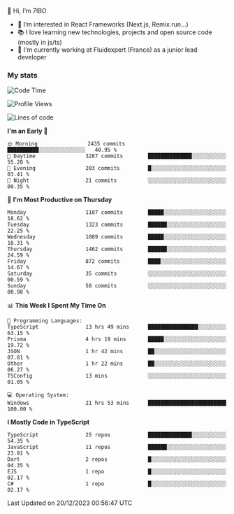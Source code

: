 👋 Hi, I’m 7IBO

- 👀 I’m interested in React Frameworks (Next.js, Remix.run...)
- 📚 I love learning new technologies, projects and open source code (mostly in js/ts)
- 💼 I'm currently working at Fluidexpert (France) as a junior lead developer

### My stats
<!--START_SECTION:waka-->
![Code Time](http://img.shields.io/badge/Code%20Time-376%20hrs%206%20mins-blue)

![Profile Views](http://img.shields.io/badge/Profile%20Views-0-blue)

![Lines of code](https://img.shields.io/badge/From%20Hello%20World%20I%27ve%20Written-7.1%20million%20lines%20of%20code-blue)

**I'm an Early 🐤** 

```text
🌞 Morning                2435 commits        ██████████░░░░░░░░░░░░░░░   40.95 % 
🌆 Daytime                3287 commits        ██████████████░░░░░░░░░░░   55.28 % 
🌃 Evening                203 commits         █░░░░░░░░░░░░░░░░░░░░░░░░   03.41 % 
🌙 Night                  21 commits          ░░░░░░░░░░░░░░░░░░░░░░░░░   00.35 % 
```
📅 **I'm Most Productive on Thursday** 

```text
Monday                   1107 commits        █████░░░░░░░░░░░░░░░░░░░░   18.62 % 
Tuesday                  1323 commits        ██████░░░░░░░░░░░░░░░░░░░   22.25 % 
Wednesday                1089 commits        █████░░░░░░░░░░░░░░░░░░░░   18.31 % 
Thursday                 1462 commits        ██████░░░░░░░░░░░░░░░░░░░   24.59 % 
Friday                   872 commits         ████░░░░░░░░░░░░░░░░░░░░░   14.67 % 
Saturday                 35 commits          ░░░░░░░░░░░░░░░░░░░░░░░░░   00.59 % 
Sunday                   58 commits          ░░░░░░░░░░░░░░░░░░░░░░░░░   00.98 % 
```


📊 **This Week I Spent My Time On** 

```text
💬 Programming Languages: 
TypeScript               13 hrs 49 mins      ████████████████░░░░░░░░░   63.15 % 
Prisma                   4 hrs 19 mins       █████░░░░░░░░░░░░░░░░░░░░   19.72 % 
JSON                     1 hr 42 mins        ██░░░░░░░░░░░░░░░░░░░░░░░   07.81 % 
Other                    1 hr 22 mins        ██░░░░░░░░░░░░░░░░░░░░░░░   06.27 % 
TSConfig                 13 mins             ░░░░░░░░░░░░░░░░░░░░░░░░░   01.05 % 

💻 Operating System: 
Windows                  21 hrs 53 mins      █████████████████████████   100.00 % 
```

**I Mostly Code in TypeScript** 

```text
TypeScript               25 repos            ██████████████░░░░░░░░░░░   54.35 % 
JavaScript               11 repos            ██████░░░░░░░░░░░░░░░░░░░   23.91 % 
Dart                     2 repos             █░░░░░░░░░░░░░░░░░░░░░░░░   04.35 % 
EJS                      1 repo              █░░░░░░░░░░░░░░░░░░░░░░░░   02.17 % 
C#                       1 repo              █░░░░░░░░░░░░░░░░░░░░░░░░   02.17 % 
```




 Last Updated on 20/12/2023 00:56:47 UTC
<!--END_SECTION:waka-->
